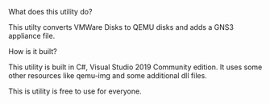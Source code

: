 What does this utility do?

This utilty converts VMWare Disks to QEMU disks and adds a GNS3 appliance file.


How is it built?

This utility is built in C#, Visual Studio 2019 Community edition.
It uses some other resources like qemu-img and some additional dll files.

This is utility is free to use for everyone.
